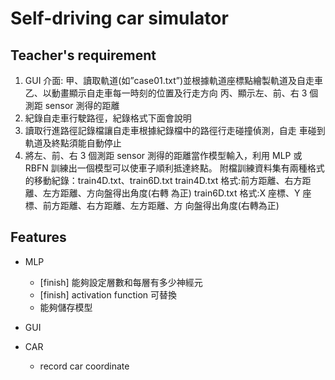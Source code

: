 # Self-driving car simulator

## Teacher's requirement
1. GUI 介面:
甲、讀取軌道(如”case01.txt”)並根據軌道座標點繪製軌道及自走車
乙、以動畫顯示自走車每一時刻的位置及行走方向
丙、顯示左、前、右 3 個測距 sensor 測得的距離
2. 紀錄自走車行駛路徑，紀錄格式下面會說明
3. 讀取行進路徑記錄檔讓自走車根據紀錄檔中的路徑行走碰撞偵測，自走
車碰到軌道及終點須能自動停止
4. 將左、前、右 3 個測距 sensor 測得的距離當作模型輸入，利用 MLP 或
RBFN 訓練出一個模型可以使車子順利抵達終點。
附檔訓練資料集有兩種格式的移動紀錄：train4D.txt、train6D.txt
train4D.txt 格式:前方距離、右方距離、左方距離、方向盤得出角度(右轉
為正)
train6D.txt 格式:X 座標、Y 座標、前方距離、右方距離、左方距離、方
向盤得出角度(右轉為正)
## Features
* MLP
    - \[finish\] 能夠設定層數和每層有多少神經元 
    - \[finish\] activation function 可替換 
    - 能夠儲存模型 
* GUI
    

* CAR
    - record car coordinate



